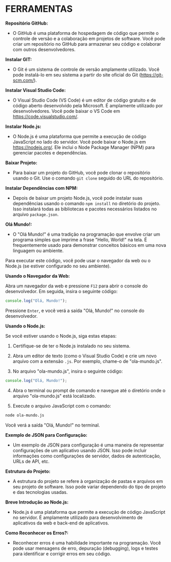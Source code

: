 # FERRAMENTAS
**Repositório GitHub:**
- O GitHub é uma plataforma de hospedagem de código que permite o controle de versão e a colaboração em projetos de software. Você pode criar um repositório no GitHub para armazenar seu código e colaborar com outros desenvolvedores.

**Instalar GIT:**
- O Git é um sistema de controle de versão amplamente utilizado. Você pode instalá-lo em seu sistema a partir do site oficial do Git (https://git-scm.com/).

**Instalar Visual Studio Code:**
- O Visual Studio Code (VS Code) é um editor de código gratuito e de código aberto desenvolvido pela Microsoft. É amplamente utilizado por desenvolvedores. Você pode baixar o VS Code em https://code.visualstudio.com/.

**Instalar Node.js:**
- O Node.js é uma plataforma que permite a execução de código JavaScript no lado do servidor. Você pode baixar o Node.js em https://nodejs.org/. Ele inclui o Node Package Manager (NPM) para gerenciar pacotes e dependências.

**Baixar Projeto:**
- Para baixar um projeto do GitHub, você pode clonar o repositório usando o Git. Use o comando `git clone` seguido do URL do repositório.

**Instalar Dependências com NPM:**
- Depois de baixar um projeto Node.js, você pode instalar suas dependências usando o comando `npm install` no diretório do projeto. Isso instalará todas as bibliotecas e pacotes necessários listados no arquivo `package.json`.

**Olá Mundo!:**
- O "Olá Mundo!" é uma tradição na programação que envolve criar um programa simples que imprime a frase "Hello, World!" na tela. É frequentemente usado para demonstrar conceitos básicos em uma nova linguagem ou ambiente.

Para executar este código, você pode usar o navegador da web ou o Node.js (se estiver configurado no seu ambiente).

**Usando o Navegador da Web:**

Abra um navegador da web e pressione `F12` para abrir o console do desenvolvedor. Em seguida, insira o seguinte código:

```javascript
console.log("Olá, Mundo!");
```

Pressione `Enter`, e você verá a saída "Olá, Mundo!" no console do desenvolvedor.

**Usando o Node.js:**

Se você estiver usando o Node.js, siga estas etapas:

1. Certifique-se de ter o Node.js instalado no seu sistema.
2. Abra um editor de texto (como o Visual Studio Code) e crie um novo arquivo com a extensão `.js`. Por exemplo, chame-o de "ola-mundo.js".

3. No arquivo "ola-mundo.js", insira o seguinte código:

```javascript
console.log("Olá, Mundo!");
```

4. Abra o terminal ou prompt de comando e navegue até o diretório onde o arquivo "ola-mundo.js" está localizado.

5. Execute o arquivo JavaScript com o comando:

```bash
node ola-mundo.js
```

Você verá a saída "Olá, Mundo!" no terminal.

**Exemplo de JSON para Configuração:**
- Um exemplo de JSON para configuração é uma maneira de representar configurações de um aplicativo usando JSON. Isso pode incluir informações como configurações de servidor, dados de autenticação, URLs de API, etc.

**Estrutura do Projeto:**
- A estrutura do projeto se refere à organização de pastas e arquivos em seu projeto de software. Isso pode variar dependendo do tipo de projeto e das tecnologias usadas.

**Breve Introdução ao Node.js:**
- Node.js é uma plataforma que permite a execução de código JavaScript no servidor. É amplamente utilizado para desenvolvimento de aplicativos da web e back-end de aplicativos.

**Como Reconhecer os Erros?:**
- Reconhecer erros é uma habilidade importante na programação. Você pode usar mensagens de erro, depuração (debugging), logs e testes para identificar e corrigir erros em seu código.

